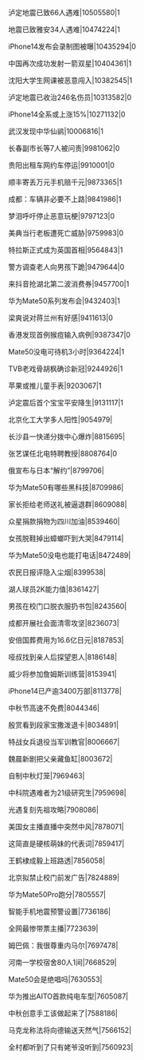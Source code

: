 泸定地震已致66人遇难|10505580|1

地震已致雅安34人遇难|10474224|1

iPhone14发布会录制图被曝|10435294|0

中国再次成功发射一箭双星|10404361|1

沈阳大学生网课被恶意闯入|10382545|1

泸定地震已收治246名伤员|10313582|0

iPhone14全系或上涨15%|10271132|0

武汉发现中华仙鹟|10006816|1

长春副市长等7人被问责|9981062|0

贵阳出租车网约车停运|9910001|0

顺丰寄丢万元手机赔千元|9873365|1

成都：车辆非必要不上路|9841986|1

梦泪呼吁停止恶意玩梗|9797123|0

美典当行老板遭死亡威胁|9759983|0

特拉斯正式成为英国首相|9564843|1

警方调查老人向男孩下跪|9479644|0

来抖音抢湖北第二波消费券|9457700|1

华为Mate50系列发布会|9432403|1

梁爽说对蒋兰州有好感|9411613|0

香港发现首例猴痘输入病例|9387347|0

Mate50没电可待机3小时|9364224|1

TVB老戏骨胡枫确诊新冠|9244926|1

苹果或推儿童手表|9203067|1

泸定震后首个宝宝平安降生|9131117|1

北京化工大学多人阳性|9054979|

长沙县一快递分拨中心爆炸|8815695|

张艺谋任北电特聘教授|8808764|0

俄宣布与日本“解约”|8799706|

华为Mate50有哪些黑科技|8709986|

家长拒给老师送礼被逼退群|8609088|

众星捐款捐物为四川加油|8539460|

女孩脱鞋掉出蟑螂吓到大哭|8479114|

华为Mate50没电也能打电话|8472489|

农民日报评隐入尘烟|8399538|

湖人球员2K能力值|8361427|

男孩在校门口脱衣服扔书包|8243560|

成都开展社会面清零攻坚|8236073|

安倍国葬费用为16.6亿日元|8187853|

哑叔找到亲人后探望恩人|8186148|

威少将参加詹姆斯训练营|8153941|

iPhone14已产逾3400万部|8113778|

中秋节高速不免费|8044346|

殷赏看到段家宝撒泼退卡|8034891|

特战女兵退役当军训教官|8006667|

魏晨新剧把父亲藏鱼缸|8003672|

自制中秋灯笼|7969463|

中科院遇难者为21级研究生|7959698|

光遇复刻先祖攻略|7908086|

美国女主播直播中突然中风|7878071|

这简直是硬核萌妹的代表词|7859417|

王鹤棣成毅上班路透|7856058|

北京拟禁止校门前发广告|7824889|

华为Mate50Pro跑分|7805557|

智能手机地震预警设置|7736186|

全网最惨带票主播|7723639|

姆巴佩：我很尊重内马尔|7697478|

河南一学校宿舍80人1间|7668529|

Mate50会是绝唱吗|7630553|

华为推出AITO首款纯电车型|7605087|

中秋创意手工该做起来了|7588186|

马克龙称法将向德输送天然气|7566152|

全村都听到了只有姥爷没听到|7560923|

